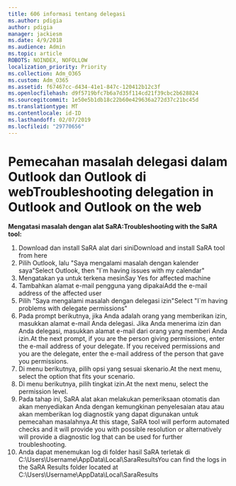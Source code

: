 ```yaml
---
title: 606 informasi tentang delegasi
ms.author: pdigia
author: pdigia
manager: jackiesm
ms.date: 4/9/2018
ms.audience: Admin
ms.topic: article
ROBOTS: NOINDEX, NOFOLLOW
localization_priority: Priority
ms.collection: Adm_O365
ms.custom: Adm_O365
ms.assetid: f67467cc-d434-41e1-847c-120412b12c3f
ms.openlocfilehash: d9f5719bfc7b6a7d35f114cd21f39cbc2b628824
ms.sourcegitcommit: 1e50e5b1db18c22b60e429636a272d37c21bc45d
ms.translationtype: MT
ms.contentlocale: id-ID
ms.lasthandoff: 02/07/2019
ms.locfileid: "29770656"
---
```

# <a name="troubleshooting-delegation-in-outlook-and-outlook-on-the-web"></a><span data-ttu-id="b3e85-102">Pemecahan masalah delegasi dalam Outlook dan Outlook di web</span><span class="sxs-lookup"><span data-stu-id="b3e85-102">Troubleshooting delegation in Outlook and Outlook on the web</span></span>

<span data-ttu-id="b3e85-103">**Mengatasi masalah dengan alat SaRA:**</span><span class="sxs-lookup"><span data-stu-id="b3e85-103">**Troubleshooting with the SaRA tool:**</span></span>

1. <span data-ttu-id="b3e85-104">Download dan install SaRA alat dari sini</span><span class="sxs-lookup"><span data-stu-id="b3e85-104">Download and install SaRA tool from here</span></span>
1. <span data-ttu-id="b3e85-105">Pilih Outlook, lalu "Saya mengalami masalah dengan kalender saya"</span><span class="sxs-lookup"><span data-stu-id="b3e85-105">Select Outlook, then "I\`m having issues with my calendar"</span></span>
1. <span data-ttu-id="b3e85-106">Mengatakan ya untuk terkena mesin</span><span class="sxs-lookup"><span data-stu-id="b3e85-106">Say Yes for affected machine</span></span>
1. <span data-ttu-id="b3e85-107">Tambahkan alamat e-mail pengguna yang dipakai</span><span class="sxs-lookup"><span data-stu-id="b3e85-107">Add the e-mail address of the affected user</span></span>
1. <span data-ttu-id="b3e85-108">Pilih "Saya mengalami masalah dengan delegasi izin"</span><span class="sxs-lookup"><span data-stu-id="b3e85-108">Select "I\`m having problems with delegate permissions"</span></span>
1. <span data-ttu-id="b3e85-p101">Pada prompt berikutnya, jika Anda adalah orang yang memberikan izin, masukkan alamat e-mail Anda delegasi. Jika Anda menerima izin dan Anda delegasi, masukkan alamat e-mail dari orang yang memberi Anda izin.</span><span class="sxs-lookup"><span data-stu-id="b3e85-p101">At the next prompt, if you are the person giving permissions, enter the e-mail address of your delegate. If you received permissions and you are the delegate, enter the e-mail address of the person that gave you permissions.</span></span>
1. <span data-ttu-id="b3e85-111">Di menu berikutnya, pilih opsi yang sesuai skenario.</span><span class="sxs-lookup"><span data-stu-id="b3e85-111">At the next menu, select the option that fits your scenario.</span></span> 
1. <span data-ttu-id="b3e85-112">Di menu berikutnya, pilih tingkat izin.</span><span class="sxs-lookup"><span data-stu-id="b3e85-112">At the next menu, select the permission level.</span></span>
1. <span data-ttu-id="b3e85-113">Pada tahap ini, SaRA alat akan melakukan pemeriksaan otomatis dan akan menyediakan Anda dengan kemungkinan penyelesaian atau atau akan memberikan log diagnostik yang dapat digunakan untuk pemecahan masalahnya.</span><span class="sxs-lookup"><span data-stu-id="b3e85-113">At this stage, SaRA tool will perform automated checks and it will provide you with possible resolution or alternatively will provide a diagnostic log that can be used for further troubleshooting.</span></span>
1. <span data-ttu-id="b3e85-114">Anda dapat menemukan log di folder hasil SaRA terletak di C:\Users\Username\AppData\Local\SaraResults</span><span class="sxs-lookup"><span data-stu-id="b3e85-114">You can find the logs in the SaRA Results folder located at C:\Users\Username\AppData\Local\SaraResults</span></span>